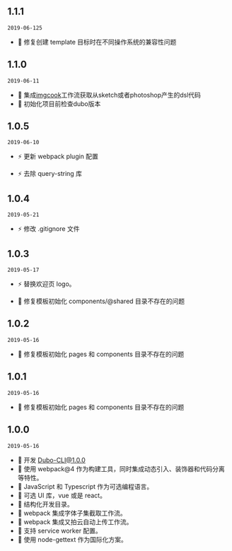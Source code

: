 ## 1.1.1

`2019-06-125`

- 🐞 修复创建 template 目标时在不同操作系统的兼容性问题

## 1.1.0

`2019-06-11`

- 🌟 集成[imgcook](https://imgcook.taobao.org/)工作流获取从sketch或者photoshop产生的dsl代码
- 🌟 初始化项目前检查dubo版本

## 1.0.5

`2019-06-10`

- ⚡️ 更新 webpack plugin 配置

- ⚡️ 去除 query-string 库

## 1.0.4

`2019-05-21`

- ⚡️ 修改 .gitignore 文件

## 1.0.3

`2019-05-17`

- ⚡️ 替换欢迎页 logo。

- 🐞 修复模板初始化 components/@shared 目录不存在的问题

## 1.0.2

`2019-05-16`

- 🐞 修复模板初始化 pages 和 components 目录不存在的问题

## 1.0.1

`2019-05-16`

- 🐞 修复模板初始化 pages 和 components 目录不存在的问题

## 1.0.0

`2019-05-16`

- 🌟 开发 Dubo-CLI@1.0.0
- 🌟 使用 webpack@4 作为构建工具，同时集成动态引入、装饰器和代码分离等特性。
- 🌟 JavaScript 和 Typescript 作为可选编程语言。
- 🌟 可选 UI 库，vue 或是 react。
- 🌟 结构化开发目录。
- 🌟 webpack 集成字体子集截取工作流。
- 🌟 webpack 集成又拍云自动上传工作流。
- 🌟 支持 service worker 配置。
- 🌟 使用 node-gettext 作为国际化方案。
